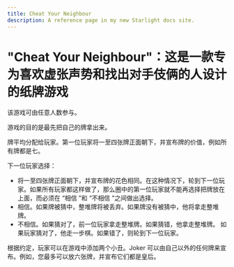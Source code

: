 ```yaml
---
title: Cheat Your Neighbour
description: A reference page in my new Starlight docs site.
---
```


# "Cheat Your Neighbour"：这是一款专为喜欢虚张声势和找出对手伎俩的人设计的纸牌游戏

该游戏可由任意人数参与。

游戏的目的是最先把自己的牌拿出来。

牌平均分配给玩家。第一位玩家将一至四张牌正面朝下，并宣布牌的价值，例如所有牌都是七。

下一位玩家选择：
- 将一至四张牌正面朝下，并宣布牌的花色相同。在这种情况下，轮到下一位玩家。如果所有玩家都这样做了，那么圈中的第一位玩家就不能再选择把牌放在上面，而必须在 “相信 ”和 “不相信 ”之间做出选择。
- 相信。如果牌被猜中，整堆牌将被丢弃。如果牌没有被猜中，他将拿走整堆牌。
- 不相信。如果猜对了，前一位玩家拿走整堆牌。如果猜错，他拿走整堆牌。
如果玩家猜对了，他走一步棋。如果错了，则轮到下一位玩家。

根据约定，玩家可以在游戏中添加两个小丑。Joker 可以由自己以外的任何牌来宣布。例如，您最多可以放六张牌，并宣布它们都是皇后。